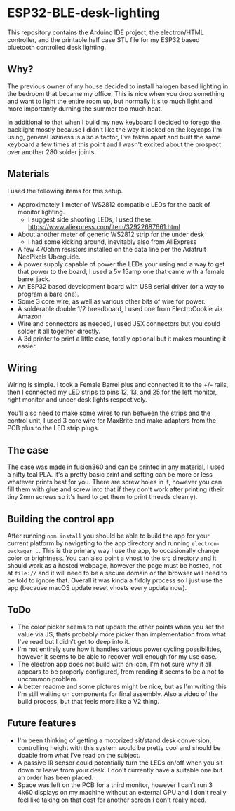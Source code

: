 # ESP32-BLE-desk-lighting
This repository contains the Arduino IDE project, the electron/HTML controller, and the printable half case STL file for my ESP32 based bluetooth controlled desk lighting. 

## Why?
The previous owner of my house decided to install halogen based lighting in the bedroom that became my office. This is nice when you drop something and want to light the entire room up, but normally it's to much light and more importantly durning the summer too much heat. 

In additional to that when I build my new keyboard I decided to forego the backlight mostly because I didn't like the way it looked on the keycaps I'm using, general laziness is also a factor, I've taken apart and built the same keyboard a few times at this point and I wasn't excited about the prospect over another 280 solder joints.

## Materials
I used the following items for this setup.
* Approximately 1 meter of WS2812 compatible LEDs for the back of monitor lighting.
    * I suggest side shooting LEDs, I used these: https://www.aliexpress.com/item/32922687661.html
* About another meter of generic WS2812 strip for the under desk
    * I had some kicking around, inevitably also from AliExpress
* A few 470ohm resistors installed on the data line per the Adafruit NeoPixels Uberguide.
* A power supply capable of power the LEDs your using and a way to get that power to the board, I used a 5v 15amp one that came with a female barrel jack.
* An ESP32 based development board with USB serial driver (or a way to program a bare one).
* Some 3 core wire, as well as various other bits of wire for power.
* A solderable double 1/2 breadboard, I used one from ElectroCookie via Amazon
* Wire and connectors as needed, I used JSX connectors but you could solder it all together directly.
* A 3d printer to print a little case, totally optional but it makes mounting it easier.

## Wiring
Wiring is simple. I took a Female Barrel plus and connected it to the +/- rails, then I connected my LED strips to pins 12, 13, and 25 for the left monitor, right monitor and under desk lights respectively.

You'll also need to make some wires to run between the strips and the control unit, I used 3 core wire for MaxBrite and make adapters from the PCB plus to the LED strip plugs.

## The case
The case was made in fusion360 and can be printed in any material, I used a nifty teal PLA. It's a pretty basic print and setting can be more or less whatever prints best for you. There are screw holes in it, however you can fill them with glue and screw into that if they don't work after printing (their tiny 2mm screws so it's hard to get them to print threads cleanly).

## Building the control app
After running `npm install` you should be able to build the app for your current platform by navigating to the app directory and running `electron-packager .`. This is the primary way I use the app, to occasionally change color or brightness. You can also point a vhost to the src directory and it should work as a hosted webpage, however the page must be hosted, not at `file://` and it will need to be a secure domain or the browser will need to be told to ignore that. Overall it was kinda a fiddly process so I just use the app (because macOS update reset vhosts every update now).

## ToDo
* The color picker seems to not update the other points when you set the value via JS, thats probably more picker than implementation from what I've read but I didn't get to deep into it.
* I'm not entirely sure how it handles various power cycling possibilities, however it seems to be able to recover well enough for my use case.
* The electron app does not build with an icon, I'm not sure why it all appears to be properly configured, from reading it seems to be a not to uncommon problem.
* A better readme and some pictures might be nice, but as I'm writing this I'm still waiting on components for final assembly. Also a video of the build process, but that feels more like a V2 thing.

## Future features
* I'm been thinking of getting a motorized sit/stand desk conversion, controlling height with this system would be pretty cool and should be doable from what I've read on the subject.
* A passive IR sensor could potentially turn the LEDs on/off when you sit down or leave from your desk. I don't currently have a suitable one but an order has been placed.
* Space was left on the PCB for a third monitor, however I can't run 3 4k60 displays on my machine without an external GPU and I don't really feel like taking on that cost for another screen I don't really need.